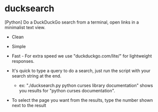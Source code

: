 # ducksearch
[Python] Do a DuckDuckGo search from a terminal, open links in a minimalist text view.
* Clean
* Simple
* Fast - For extra speed we use "duckduckgo.com/lite/" for lightweight responses.

* It's quick to type a query to do a search, just run the script with your search string at the end.
  * ex: "./ducksearch.py python curses library documentation" shows you results for "python curses documentation".
* To select the page you want from the results, type the number shown next to the result
